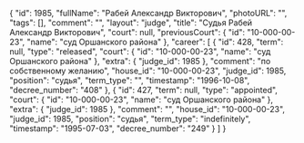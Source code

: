 {
    "id": 1985,
    "fullName": "Рабей Александр Викторович",
    "photoURL": "",
    "tags": [],
    "comment": "",
    "layout": "judge",
    "title": "Судья Рабей Александр Викторович",
    "court": null,
    "previousCourt": {
        "id": "10-000-00-23",
        "name": "суд Оршанского района"
    },
    "career": [
        {
            "id": 428,
            "term": null,
            "type": "released",
            "court": {
                "id": "10-000-00-23",
                "name": "суд Оршанского района"
            },
            "extra": {
                "judge_id": 1985
            },
            "comment": "по собственному желанию",
            "house_id": "10-000-00-23",
            "judge_id": 1985,
            "position": "судья",
            "term_type": "",
            "timestamp": "1996-10-08",
            "decree_number": "408"
        },
        {
            "id": 427,
            "term": null,
            "type": "appointed",
            "court": {
                "id": "10-000-00-23",
                "name": "суд Оршанского района"
            },
            "extra": {
                "judge_id": 1985
            },
            "comment": "",
            "house_id": "10-000-00-23",
            "judge_id": 1985,
            "position": "судья",
            "term_type": "indefinitely",
            "timestamp": "1995-07-03",
            "decree_number": "249"
        }
    ]
}